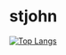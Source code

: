 # stjohn

[![Top Langs](https://github-readme-stats-git-main-stjohn96.vercel.app/api/top-langs/?username=stjohn96&layout=compact)](https://github.com/stjohn96)

